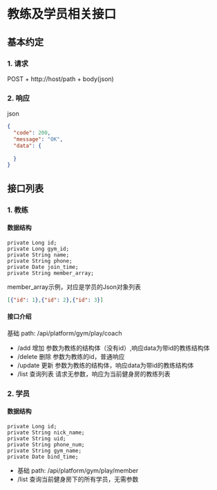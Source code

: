 # 教练及学员相关接口
## 基本约定
### 1. 请求
POST + http://host/path + body(json)
### 2. 响应
json
```json
{
  "code": 200,
  "message": "OK",
  "data": {
  
  }
}
```

## 接口列表
### 1. 教练
#### 数据结构
```
private Long id;
private Long gym_id;
private String name;
private String phone;
private Date join_time;
private String member_array;
```
member_array示例，对应是学员的Json对象列表
```json
[{"id": 1},{"id": 2},{"id": 3}]
```
#### 接口介绍
基础 path: /api/platform/gym/play/coach
-  /add 增加 参数为教练的结构体（没有id）,响应data为带id的教练结构体
-  /delete 删除 参数为教练的id，普通响应
-  /update 更新 参数为教练的结构体，响应data为带id的教练结构体
-  /list 查询列表 请求无参数，响应为当前健身房的教练列表
####
### 2. 学员
#### 数据结构
```
private Long id;
private String nick_name;
private String uid;
private String phone_num;
private String gym_name;
private Date bind_time;
```

- 基础 path: /api/platform/gym/play/member
- /list 查询当前健身房下的所有学员，无需参数
>